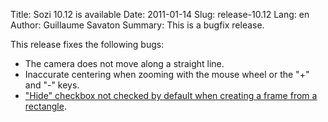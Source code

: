Title: Sozi 10.12 is available
Date: 2011-01-14
Slug: release-10.12
Lang: en
Author: Guillaume Savaton
Summary:
    This is a bugfix release.

This release fixes the following bugs:

* The camera does not move along a straight line.
* Inaccurate centering when zooming with the mouse wheel or the "+" and "-" keys.
* ["Hide" checkbox not checked by default when creating a frame from a rectangle](https://github.com/senshu/Sozi/issues/#issue/22).

